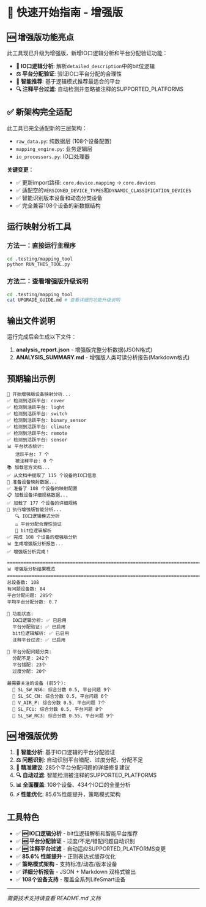 # 🚀 快速开始指南 - 增强版

## 🆕 增强版功能亮点

此工具现已升级为增强版，新增IO口逻辑分析和平台分配验证功能：

- **🧠 IO口逻辑分析**: 解析`detailed_description`中的bit位逻辑
- **⚖️ 平台分配验证**: 验证IO口平台分配的合理性
- **🎯 智能推荐**: 基于逻辑模式推荐最适合的平台
- **🔍 注释平台过滤**: 自动检测并忽略被注释的SUPPORTED_PLATFORMS

## ✅ 新架构完全适配

此工具已完全适配新的三层架构：

- `raw_data.py`: 纯数据层 (108个设备配置)
- `mapping_engine.py`: 业务逻辑层
- `io_processors.py`: IO口处理器

**关键变更**：

- ✅ 更新import路径: `core.device.mapping` → `core.devices`
- ✅ 适配空的`VERSIONED_DEVICE_TYPES`和`DYNAMIC_CLASSIFICATION_DEVICES`
- ✅ 智能识别版本设备和动态分类设备
- ✅ 完全兼容108个设备的新数据结构

## 运行映射分析工具

### 方法一：直接运行主程序

```bash
cd .testing/mapping_tool
python RUN_THIS_TOOL.py
```

### 方法二：查看增强版升级说明

```bash
cd .testing/mapping_tool
cat UPGRADE_GUIDE.md # 查看详细的功能升级说明
```

## 输出文件说明

运行完成后会生成以下文件：

1. **analysis_report.json** - 增强版完整分析数据(JSON格式)
2. **ANALYSIS_SUMMARY.md** - 增强版人类可读分析报告(Markdown格式)

## 预期输出示例

```
🚀 开始增强版设备映射分析...
✅ 检测到活跃平台: cover
✅ 检测到活跃平台: light
✅ 检测到活跃平台: switch
✅ 检测到活跃平台: binary_sensor
✅ 检测到活跃平台: climate
✅ 检测到活跃平台: remote  
✅ 检测到活跃平台: sensor
📊 平台状态统计:
   活跃平台: 7 个
   被注释平台: 0 个
📚 加载官方文档...
✅ 从文档中提取了 115 个设备的IO口信息
🔧 准备设备映射数据...
✅ 准备了 108 个设备的映射配置
📋 加载设备详细规格数据...
✅ 加载了 177 个设备的详细规格
🧠 执行增强版智能分析...
   🔍 IO口逻辑模式分析
   ⚖️ 平台分配合理性验证
   🎯 bit位逻辑解析
✅ 完成 108 个设备的增强版分析
📊 生成增强版分析报告...
✅ 增强版分析完成！

================================================================================
📊 增强版分析结果概览
================================================================================
总设备数: 108
有问题设备数: 84
平台分配问题: 285个
平均平台分配分数: 0.7

🔧 功能状态:
  IO口逻辑分析: ✅ 已启用
  平台分配验证: ✅ 已启用
  bit位逻辑解析: ✅ 已启用
  注释平台过滤: ✅ 已启用

🚨 平台分配问题分类:
  分配不足: 242个
  平台错配: 23个
  过度分配: 20个

最需要关注的设备 (前5个):
  🔴 SL_SW_NS6: 综合分数 0.5, 平台问题 9个
  🔴 SL_SC_CN: 综合分数 0.5, 平台问题 6个
  🔴 V_AIR_P: 综合分数 0.5, 平台问题 7个
  🔴 SL_FCU: 综合分数 0.5, 平台问题 8个
  🔴 SL_SW_RC3: 综合分数 0.55, 平台问题 9个
```

## 🆕 增强版优势

1. **🧠 智能分析**: 基于IO口逻辑的平台分配验证
2. **⚖️ 问题识别**: 自动识别平台错配、过度分配、分配不足
3. **🎯 精准建议**: 285个平台分配问题的详细修复建议
4. **🔍 自动过滤**: 智能检测被注释的SUPPORTED_PLATFORMS
5. **📊 全面覆盖**: 108个设备、434个IO口的全量分析
6. **⚡ 性能优化**: 85.6%性能提升，策略模式架构

## 工具特色

- ✅ **🆕 IO口逻辑分析** - bit位逻辑解析和智能平台推荐
- ✅ **🆕 平台分配验证** - 过度/不足/错配问题自动识别
- ✅ **🆕 注释平台过滤** - 自动适应SUPPORTED_PLATFORMS变更
- ✅ **85.6% 性能提升** - 正则表达式缓存优化
- ✅ **策略模式架构** - 支持标准/动态/版本设备
- ✅ **详细分析报告** - JSON + Markdown 双格式输出
- ✅ **108个设备支持** - 覆盖全系列LifeSmart设备

---

*需要技术支持请查看 README.md 文档*